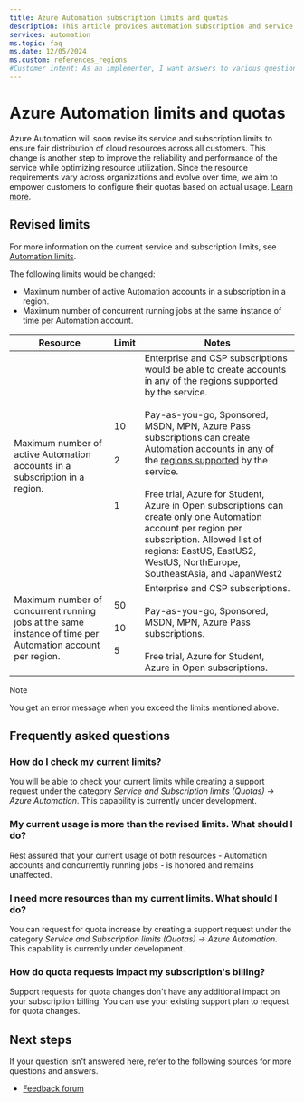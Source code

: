 ```yaml
---
title: Azure Automation subscription limits and quotas
description: This article provides automation subscription and service limits and includes answers to frequently asked questions.
services: automation
ms.topic: faq
ms.date: 12/05/2024
ms.custom: references_regions
#Customer intent: As an implementer, I want answers to various questions.
---
```


# Azure Automation limits and quotas

Azure Automation will soon revise its service and subscription limits to ensure fair distribution of cloud resources across all customers. This change is another step to improve the reliability and performance of the service while optimizing resource utilization. Since the resource requirements vary across organizations and evolve over time, we aim to empower customers to configure their quotas based on actual usage. [Learn more](https://techcommunity.microsoft.com/blog/AzureGovernanceandManagementBlog/azure-automation-is-revising-service-and-subscription-limits/4351067).

## Revised limits

For more information on the current service and subscription limits, see [Automation limits](https://learn.microsoft.com/azure/azure-resource-manager/management/azure-subscription-service-limits#process-automation).

The following limits would be changed:
- Maximum number of active Automation accounts in a subscription in a region. 
- Maximum number of concurrent running jobs at the same instance of time per Automation account. 
 
**Resource** | **Limit** | **Notes** |
|---|--- | --- |
|Maximum number of active Automation accounts in a subscription in a region. | 10 </br></br></br> 2 </br></br></br></br> 1 | Enterprise and CSP subscriptions would be able to create accounts in any of the [regions supported](https://azure.microsoft.com/pricing/details/automation/) by the service. </br></br> Pay-as-you-go, Sponsored, MSDN, MPN, Azure Pass subscriptions can create Automation accounts in any of the [regions supported](https://azure.microsoft.com/pricing/details/automation/) by the service. </br></br>  Free trial, Azure for Student, Azure in Open subscriptions can create only one Automation account per region per subscription. Allowed list of regions: EastUS, EastUS2, WestUS, NorthEurope, SoutheastAsia, and JapanWest2 |
|Maximum number of concurrent running jobs at the same instance of time per Automation account per region. | 50 </br></br> 10 </br> </br> 5 | Enterprise and CSP subscriptions.</br> </br> Pay-as-you-go, Sponsored, MSDN, MPN, Azure Pass subscriptions. </br></br> Free trial, Azure for Student, Azure in Open subscriptions.|  

> [!NOTE]
> You get an error message when you exceed the limits mentioned above.

## Frequently asked questions


### How do I check my current limits?

You will be able to check your current limits while creating a support request under the category *Service and Subscription limits (Quotas) -> Azure Automation*. This capability is currently under development.

### My current usage is more than the revised limits.  What should I do?

Rest assured that your current usage of both resources - Automation accounts and concurrently running jobs - is honored and remains unaffected.

### I need more resources than my current limits. What should I do?

You can request for quota increase by creating a support request under the category *Service and Subscription limits (Quotas) -> Azure Automation*. This capability is currently under development.

### How do quota requests impact my subscription's billing?

Support requests for quota changes don't have any additional impact on your subscription billing. You can use your existing support plan to request for quota changes. 

## Next steps

If your question isn't answered here, refer to the following sources for more questions and answers.

- [Feedback forum](https://feedback.azure.com/d365community/forum/721a322e-bd25-ec11-b6e6-000d3a4f0f1c)
